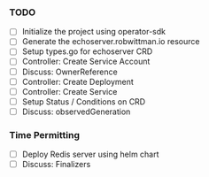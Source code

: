 ### TODO

- [ ] Initialize the project using operator-sdk 
- [ ] Generate the echoserver.robwittman.io resource 
- [ ] Setup types.go for echoserver CRD 
- [ ] Controller: Create Service Account 
- [ ] Discuss: OwnerReference 
- [ ] Controller: Create Deployment 
- [ ] Controller: Create Service 
- [ ] Setup Status / Conditions on CRD 
- [ ] Discuss: observedGeneration

### Time Permitting 
- [ ] Deploy Redis server using helm chart 
- [ ] Discuss: Finalizers

